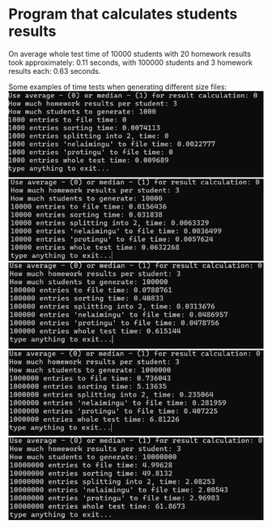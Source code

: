 # Program that calculates students results

On average whole test time of 10000 students with 20 homework results took approximately: 0.11 seconds,
with 100000 students and 3 homework results each: 0.63 seconds.

Some examples of time tests when generating different size files:
![alt text](tests/1000stud.png)
![alt text](tests/10000stud.png)
![alt text](tests/100000stud.png)
![alt text](tests/1000000stud.png)
![alt text](tests/10000000stud.png)